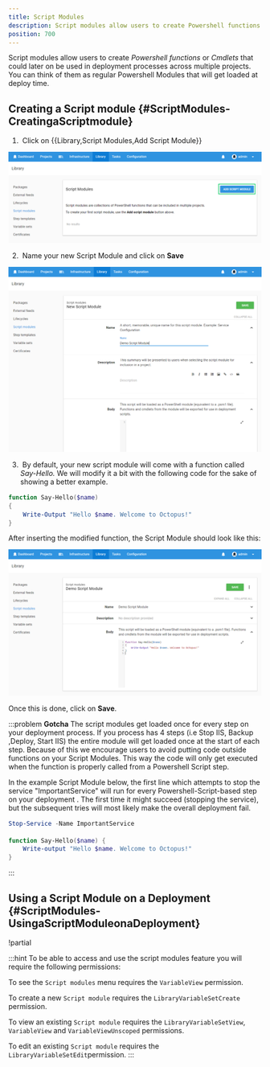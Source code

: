 ```yaml
---
title: Script Modules
description: Script modules allow users to create Powershell functions or Cmdlets that could later on be used in deployment processes across multiple projects.
position: 700
---
```


Script modules allow users to create *Powershell functions* or *Cmdlets* that could later on be used in deployment processes across multiple projects. You can think of them as regular Powershell Modules that will get loaded at deploy time.

## Creating a Script module {#ScriptModules-CreatingaScriptmodule}

1.  Click on {{Library,Script Modules,Add Script Module}}

![](script-modules-add.png "width=500")

2.  Name your new Script Module and click on **Save**

![](script-modules-new.png "width=500")

3.  By default, your new script module will come with a function called *Say-Hello.* We will modify it a bit with the following code for the sake of showing a better example.

```powershell
function Say-Hello($name)
{
    Write-Output "Hello $name. Welcome to Octopus!"
}
```

After inserting the modified function, the Script Module should look like this:

![](script-modules-new-body.png "width=500")

Once this is done, click on **Save**.

:::problem
**Gotcha**
The script modules get loaded once for every step on your deployment process. If you process has 4 steps (i.e Stop IIS, Backup ,Deploy, Start IIS) the entire module will get loaded once at the start of each step. Because of this we encourage users to avoid putting code outside functions on your Script Modules. This way the code will only get executed when the function is properly called from a Powershell Script step.

In the example Script Module below, the first line which attempts to stop the service "ImportantService" will run for every Powershell-Script-based step on your deployment . The first time it might succeed (stopping the service), but the subsequent tries will most likely make the overall deployment fail.

```powershell
Stop-Service -Name ImportantService
 
function Say-Hello($name) {
	Write-output "Hello $name. Welcome to Octopus!"
}
```
:::

## Using a Script Module on a Deployment {#ScriptModules-UsingaScriptModuleonaDeployment}

!partial <deployment>

:::hint
To be able to access and use the script modules feature you will require the following permissions:


To see the `Script modules` menu requires the `VariableView` permission.

To create a new `Script module` requires the `LibraryVariableSetCreate` permission.

To view an existing `Script module` requires the `LibraryVariableSetView`, `VariableView` and `VariableViewUnscoped` permissions.

To edit an existing `Script module` requires the `LibraryVariableSetEdit`permission.
:::

